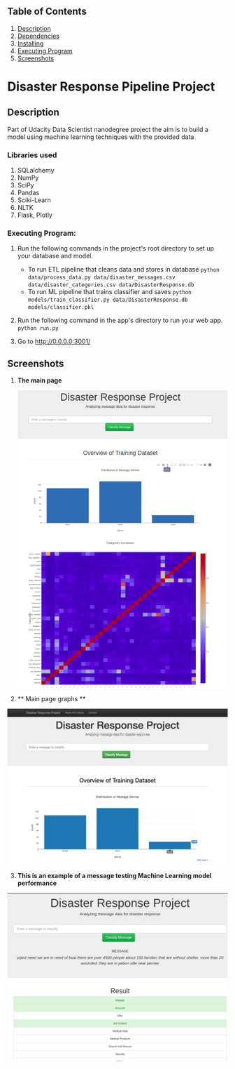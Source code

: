 ## Table of Contents

1. [Description](#description)
2. [Dependencies](#dependencies)
3. [Installing](#installing)
4. [Executing Program](#executing)
5. [Screenshots](#screenshots)

# Disaster Response Pipeline Project

<a name="descripton"></a>

## Description

Part of Udacity Data Scientist nanodegree project
the aim is to build a model using machine learning techniques with the provided data

<a name="dependencies"></a>
### Libraries used

1. SQLalchemy
2. NumPy
3. SciPy
4. Pandas
5. Sciki-Learn
6. NLTK
7. Flask, Plotly

<a name="executing"></a>
### Executing Program:
1. Run the following commands in the project's root directory to set up your database and model.

    - To run ETL pipeline that cleans data and stores in database
        `python data/process_data.py data/disaster_messages.csv data/disaster_categories.csv data/DisasterResponse.db`
    - To run ML pipeline that trains classifier and saves
        `python models/train_classifier.py data/DisasterResponse.db models/classifier.pkl`

2. Run the following command in the app's directory to run your web app.
    `python run.py`

3. Go to http://0.0.0.0:3001/

<a name="screenshots"></a>
## Screenshots

1. **The main page**

   ![Graph1](screenshots/ss2.png)
   
2. ** Main page graphs **

  ![Graph2](screenshots/ss3.png)

3. **This is an example of a message testing Machine Learning model performance**

![Sample Input](screenshots/ss1.png)



